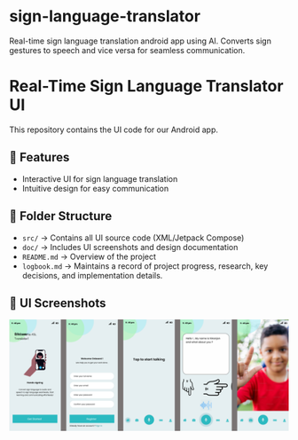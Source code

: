 # sign-language-translator
Real-time sign language translation android app using AI. Converts sign gestures to speech and vice versa for seamless communication.
# Real-Time Sign Language Translator UI  
This repository contains the UI code for our Android app.

## 📌 Features  
- Interactive UI for sign language translation  
- Intuitive design for easy communication  

## 📂 Folder Structure  
- `src/` → Contains all UI source code (XML/Jetpack Compose)  
- `doc/` → Includes UI screenshots and design documentation  
- `README.md` → Overview of the project
- `logbook.md` → Maintains a record of project progress, research, key decisions, and implementation details.  


## 📸 UI Screenshots  
![Ui Screenshots](doc/prototype.png) 





